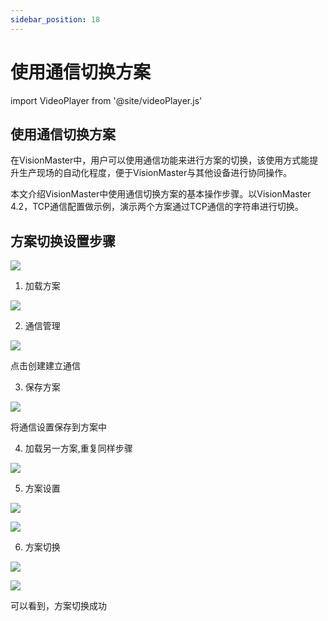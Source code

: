 ```yaml
---
sidebar_position: 18
---
```


# 使用通信切换方案

import VideoPlayer from '@site/videoPlayer.js'

<VideoPlayer src="https://www.hikrobotics.com/cn2/source/vision/video/2021/6/25/20210625073523824.mp4"/>

## 使用通信切换方案

在VisionMaster中，用户可以使用通信功能来进行方案的切换，该使用方式能提升生产现场的自动化程度，便于VisionMaster与其他设备进行协同操作。

本文介绍VisionMaster中使用通信切换方案的基本操作步骤。以VisionMaster 4.2，TCP通信配置做示例，演示两个方案通过TCP通信的字符串进行切换。

## 方案切换设置步骤

![](image-1.png)

1. 加载方案

![](image-2.png)

2. 通信管理

![](image-3.png)

点击创建建立通信

3. 保存方案

![](image-4.png)

将通信设置保存到方案中

4. 加载另一方案,重复同样步骤

![](image-5.png)

5. 方案设置

![](image-6.png)

![](image-7.png)

6. 方案切换

![](image-8.png)

![](image-9.png)

可以看到，方案切换成功











